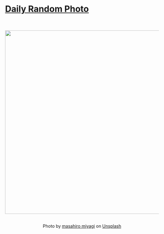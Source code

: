 # [Daily Random Photo](https://www.dailyrandomphoto.com/)

<div align="center">
  <br>
  <br>
  <a href="https://www.dailyrandomphoto.com/p/2023/2023-02-21/"><img src="https://images.unsplash.com/photo-1676381348140-15c0011924ae?crop=entropy&cs=tinysrgb&fit=max&fm=jpg&ixid=Mnw3NzUwOHwwfDF8cmFuZG9tfHx8fHx8fHx8MTY3NjkzOTgwMw&ixlib=rb-4.0.3&q=80&w=1080" width="600px"></a>
  <br>
  <br>
  <p class="has-text-grey">Photo by <a href="https://unsplash.com/@masamasa3?utm_source=Daily%20Random%20Photo&amp;utm_medium=referral" target="_blank" rel="noopener noreferrer">masahiro miyagi</a> on <a href="https://unsplash.com/photos/T9yyHk_R5aQ?utm_source=Daily%20Random%20Photo&amp;utm_medium=referral" target="_blank" rel="noopener noreferrer">Unsplash</a></p>
</div>
